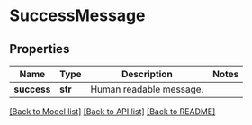 # SuccessMessage

## Properties
Name | Type | Description | Notes
------------ | ------------- | ------------- | -------------
**success** | **str** | Human readable message. | 

[[Back to Model list]](../README.md#documentation-for-models) [[Back to API list]](../README.md#documentation-for-api-endpoints) [[Back to README]](../README.md)



